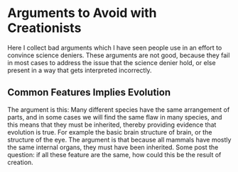 # Arguments to Avoid with Creationists

Here I collect bad arguments which I have seen people use in an effort to convince science deniers.  These arguments are not good, because they fail in most cases to address the issue that the science denier hold, or else present in a way that gets interpreted incorrectly.

## Common Features Implies Evolution

The argument is this:  Many different species have the same arrangement of parts, and in some cases we will find the same flaw in many species, and this means that they must be inherited, thereby providing evidence that evolution is true.  For example the basic brain structure of brain, or the structure of the eye.  The argument is that because all mammals have mostly the same internal organs, they must have been inherited.  Some post the question: if all these feature are the same, how could this be the result of creation.

